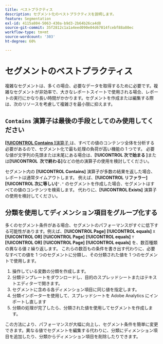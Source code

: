 ```yaml
---
title: ベストプラクティス
description: セグメント化のベストプラクティスを説明します。
feature: Segmentation
exl-id: 4115a804-5063-430a-b9d3-2b64b26ca4d8
source-git-commit: 35f2812c1a1a4eed090e04d67014fcebf88a80ec
workflow-type: tm+mt
source-wordcount: '303'
ht-degree: 60%

---
```


# セグメントのベストプラクティス

複雑なセグメントは、多くの場合、必要なデータを取得するために必要です。複雑なセグメントが非効率で、大きなレポートスイートで使用される場合、レポートの実行にかなり長い時間がかかります。セグメントを作成または編集する際は、次のリソースを考慮して複雑さを最小限に抑えます。

## `Contains` 演算子は最後の手段としてのみ使用してください

[**[!UICONTROL Contains &#x200B;]**&#x200B;演算子 &#x200B;](/help/components/segmentation/seg-reference/seg-operators.md) は、すべての値のコンテンツ全体を分析する必要があるので、セグメント化で最も処理の負荷が高い機能の 1 つです。 必要な値が文字列の先頭または末尾にある場合は、**[!UICONTROL &#x200B; 次で始まる &#x200B;]**&#x200B;または&#x200B;**[!UICONTROL &#x200B; 次で終わる &#x200B;]**&#x200B;などの他の演算子の使用を検討してください。

セグメント内の **[!UICONTROL Contains]** 演算子が多数の結果を返した場合、レポートは通常タイムアウトします。 例えば、**[!UICONTROL リファラー]**&#x200B;**[!UICONTROL 次に等しい]**`"."` のセグメントを作成した場合、セグメントはすべての値のコンテンツを検索します。 代わりに、**[!UICONTROL Exists]** 演算子の使用を検討してください。

## 分類を使用してディメンション項目をグループ化する

多くのセグメント条件がある場合、セグメントのパフォーマンスがすぐに低下する可能性があります。例えば、**[!UICONTROL Page]** **[!UICONTROL equals]** `X` **[!UICONTROL OR]** **[!UICONTROL Page]** **[!UICONTROL equals]** `Y` **[!UICONTROL OR]** **[!UICONTROL Page]** **[!UICONTROL equals]** を、数百種類の異なる値 `Z` 繰り返します。 これらの数百もの条件を書き出す代わりに、必要なすべての値を 1 つのセグメントに分類し、その分類された値を 1 つのセグメントで使用します。

1. 操作している変数の分類を作成します。
2. 分類テンプレートをダウンロードし、目的のスプレッドシートまたはテキストエディターで開きます。
3. セグメントに含める各ディメンション項目に同じ値を指定します。
4. 分類インポーターを使用して、スプレッドシートを Adobe Analytics にインポートし直します
5. 分類の処理が完了したら、分類された値を使用してセグメントを作成します。

この方法により、パフォーマンスが大幅に向上し、セグメント条件を簡単に変更できます。異なる値でセグメントを編集する代わりに、分類にディメンション項目を追加したり、分類からディメンション項目を削除したりできます。
